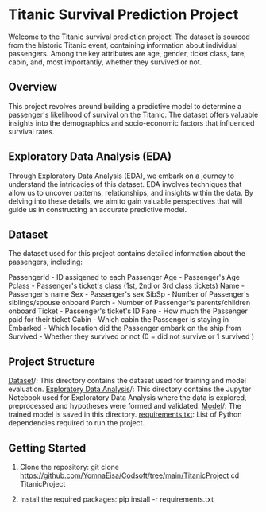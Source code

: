 # Titanic Survival Prediction Project
Welcome to the Titanic survival prediction project! The dataset is sourced from the historic Titanic event, containing information about individual passengers. Among the key attributes are age, gender, ticket class, fare, cabin, and, most importantly, whether they survived or not.

## Overview
This project revolves around building a predictive model to determine a passenger's likelihood of survival on the Titanic. The dataset offers valuable insights into the demographics and socio-economic factors that influenced survival rates.

## Exploratory Data Analysis (EDA)
Through Exploratory Data Analysis (EDA), we embark on a journey to understand the intricacies of this dataset. EDA involves techniques that allow us to uncover patterns, relationships, and insights within the data. By delving into these details, we aim to gain valuable perspectives that will guide us in constructing an accurate predictive model.

## Dataset
The dataset used for this project contains detailed information about the passengers, including:

PassengerId  - ID assigened to each Passenger 
Age          - Passenger's Age
Pclass       - Passenger's ticket's class (1st, 2nd or 3rd class tickets)
Name         - Passenger's name
Sex          - Passenger's sex
SibSp        - Number of Passenger's siblings/spouse onboard
Parch        - Number of Passenger's parents/children onboard 
Ticket       - Passenger's ticket's ID
Fare         - How much the Passenger paid for their ticket
Cabin        - Which cabin the Passenger is staying in
Embarked     - Which location did the Passenger embark on the ship from 
Survived     - Whether they survived or not (0 = did not survive or 1 survived )

## Project Structure
[Dataset](https://github.com/YomnaEisa/Codsoft/tree/main/TitanicProject/Dataset)/: This directory contains the dataset used for training and model evaluation.
[Exploratory Data Analysis](https://github.com/YomnaEisa/Codsoft/tree/main/TitanicProject/Exploratory%20Data%20Analysis)/: This directory contains the Jupyter Notebook used for Exploratory Data Analysis where the data is explored, preprocessed and hypotheses were formed and validated.
[Model](https://github.com/YomnaEisa/Codsoft/tree/main/TitanicProject/Model)/: The trained model is saved in this directory.
[requirements.txt](https://github.com/YomnaEisa/Codsoft/blob/main/TitanicProject/requirements.txt): List of Python dependencies required to run the project.

## Getting Started
1. Clone the repository:
   git clone https://github.com/YomnaEisa/Codsoft/tree/main/TitanicProject
   cd TitanicProject

2. Install the required packages:
   pip install -r requirements.txt
